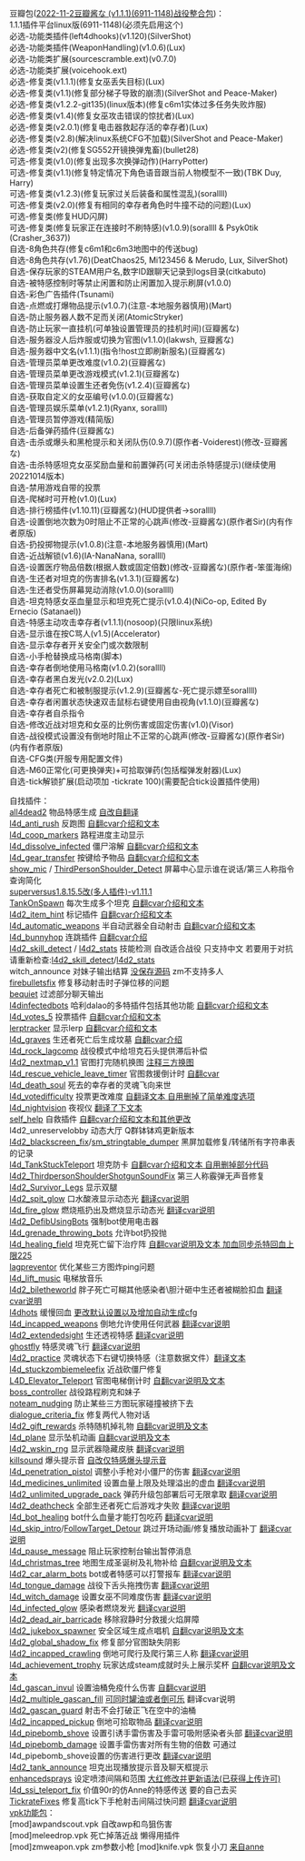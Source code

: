 豆瓣包([2022-11-2豆瓣酱な (v1.1.1)(6911-1148)战役整合包](https://jq.qq.com/?_wv=1027&k=Uwrj0Sxb))：  
1.1.1插件平台linux版(6911-1148)(必须先启用这个)  
必选-功能类插件(left4dhooks)(v1.120)(SilverShot)  
必选-功能类插件(WeaponHandling)(v1.0.6)(Lux)  
必选-功能类扩展(sourcescramble.ext)(v0.7.0)  
必选-功能类扩展(voicehook.ext)  
必选-修复类(v1.1.1)(修复女巫丢失目标)(Lux)  
必选-修复类(v1.1)(修复部分梯子导致的崩溃)(SilverShot and Peace-Maker)  
必选-修复类(v1.2.2-git135)(linux版本)(修复c6m1实体过多任务失败炸服)  
必选-修复类(v1.4)(修复女巫攻击错误的惊扰者)(Lux)  
必选-修复类(v2.0.1)(修复电击器救起存活的幸存者)(Lux)  
必选-修复类(v2.8)(解决linux系统CFG不加载)(SilverShot and Peace-Maker)  
必选-修复类(v2)(修复SG552开镜换弹鬼畜)(bullet28)  
可选-修复类(v1.0)(修复出现多次换弹动作)(HarryPotter)  
可选-修复类(v1.1)(修复特定情况下角色语音跟当前人物模型不一致)(TBK Duy, Harry)  
可选-修复类(v1.2.3)(修复玩家过关后装备和属性混乱)(sorallll)  
可选-修复类(v2.0)(修复有相同的幸存者角色时牛撞不动的问题)(Lux)  
可选-修复类(修复HUD闪屏)  
可选-修复类(修复玩家正在连接时不刷特感)(v1.0.9)(sorallll & Psyk0tik (Crasher_3637))  
自选-8角色共存(修复c6m1和c6m3地图中的传送bug)  
自选-8角色共存(v1.76)(DeatChaos25, Mi123456 & Merudo, Lux, SilverShot)  
自选-保存玩家的STEAM用户名,数字ID跟聊天记录到logs目录(citkabuto)  
自选-被特感控制时等禁止闲置和防止闲置加入提示刷屏(v1.0.0)  
自选-彩色广告插件(Tsunami)  
自选-点燃或打爆物品提示(v1.0.7)(注意-本地服务器慎用)(Mart)  
自选-防止服务器人数不足而关闭(AtomicStryker)  
自选-防止玩家一直挂机(可单独设置管理员的挂机时间)(豆瓣酱な)  
自选-服务器没人后炸服或切换为官图(v1.1.0)(lakwsh, 豆瓣酱な)  
自选-服务器中文名(v1.1.1)(指令!host立即刷新服名)(豆瓣酱な)  
自选-管理员菜单更改难度(v1.0.2)(豆瓣酱な)  
自选-管理员菜单更改游戏模式(v1.2.1)(豆瓣酱な)  
自选-管理员菜单设置生还者免伤(v1.2.4)(豆瓣酱な)  
自选-获取自定义的女巫编号(v1.0.0)(豆瓣酱な)  
自选-管理员娱乐菜单(v1.2.1)(Ryanx, sorallll)  
自选-管理员暂停游戏(精简版)  
自选-后备弹药插件(豆瓣酱な)  
自选-击杀或爆头和黑枪提示和关闭队伤(0.9.7)(原作者-Voiderest)(修改-豆瓣酱な)  
自选-击杀特感坦克女巫奖励血量和前置弹药(可关闭击杀特感提示)(继续使用20221014版本)  
自选-禁用游戏自带的投票  
自选-爬梯时可开枪(v1.0)(Lux)  
自选-排行榜插件(v1.10.11)(豆瓣酱な)(HUD提供者→sorallll)  
自选-设置倒地次数为0时阻止不正常的心跳声(修改-豆瓣酱な)(原作者Sir)(内有作者原版)  
自选-扔投掷物提示(v1.0.8)(注意-本地服务器慎用)(Mart)  
自选-近战解锁(v1.6)(IA-NanaNana, sorallll)  
自选-设置医疗物品倍数(根据人数或固定倍数)(修改-豆瓣酱な)(原作者-笨蛋海绵)  
自选-生还者对坦克的伤害排名(v1.3.1)(豆瓣酱な)  
自选-生还者受伤屏幕晃动消除(v1.0.0)(sorallll)  
自选-坦克特感女巫血量显示和坦克死亡提示(v1.0.4)(NiCo-op, Edited By Ernecio (Satanael))  
自选-特感主动攻击幸存者(v1.1.1)(nosoop)(只限linux系统)  
自选-显示谁在按C骂人(v1.5)(Accelerator)  
自选-显示幸存者开关安全门或次数限制  
自选-小手枪替换成马格南(脚本)  
自选-幸存者倒地使用马格南(v1.0.2)(sorallll)  
自选-幸存者黑白发光(v2.0.2)(Lux)  
自选-幸存者死亡和被制服提示(v1.2.9)(豆瓣酱な-死亡提示嫖至sorallll)  
自选-幸存者闲置状态快速双击鼠标右键使用自由视角(v1.1.0)(豆瓣酱な)  
自选-幸存者自杀指令  
自选-修改近战对坦克和女巫的比例伤害或固定伤害(v1.0)(Visor)  
自选-战役模式设置没有倒地时阻止不正常的心跳声(修改-豆瓣酱な)(原作者Sir)(内有作者原版)  
自选-CFG类(开服专用配置文件)  
自选-M60正常化(可更换弹夹)+可拾取弹药(包括榴弹发射器)(Lux)  
自选-tick解锁扩展(启动项加 -tickrate 100)(需要配合tick设置插件使用)  

自找插件：  
[all4dead2](https://github.com/apples1949/l4dplugins/tree/main/all4dead2) 物品特感生成 [自改自翻译](https://github.com/fbef0102/L4D2-Plugins/tree/master/all4dead2)   
[l4d_anti_rush](https://forums.alliedmods.net/showthread.php?t=322392) 反跑图 [自翻cvar介绍和文本](https://github.com/apples1949/l4dplugins/tree/main/l4d_anti_rush/sourcemod)   
[l4d_coop_markers](https://forums.alliedmods.net/showthread.php?t=321288) 路程进度主动显示  
[l4d_dissolve_infected](https://forums.alliedmods.net/showthread.php?t=306789) 僵尸溶解 [自翻cvar介绍和文本](https://github.com/apples1949/l4dplugins/tree/main/l4d_dissolve_infected)   
[l4d_gear_transfer](https://forums.alliedmods.net/showthread.php?t=137616) 按键给予物品 [自翻cvar介绍和文本](https://github.com/apples1949/l4dplugins/tree/main/l4d_gear_transfer)  
[show_mic](https://github.com/fbef0102/L4D2-Plugins/tree/master/show_mic) / [ThirdPersonShoulder_Detect](https://forums.alliedmods.net/showthread.php?p=2529779) 屏幕中心显示谁在说话/第三人称指令查询简化  
[superversus1.8.15.5改(多人插件)-v1.11.1](https://github.com/umlka/l4d2/tree/main/superversus1.8.15.5-modify)   
[TankOnSpawn](https://forums.alliedmods.net/showthread.php?t=323813) 每次生成多个坦克 [自翻cvar介绍和文本](https://github.com/apples1949/l4dplugins/tree/main/TankOnSpawn)   
[l4d2_item_hint](https://github.com/fbef0102/L4D2-Plugins/tree/master/l4d2_item_hint) 标记插件 [自翻cvar介绍和文本](https://github.com/apples1949/l4dplugins/tree/main/l4d_anti_rush)  
[l4d_automatic_weapons](https://github.com/AldoDiaz01/Left4Dead2_Sourcemod_Plugins/blob/master/left4dead2/addons/sourcemod/scripting/l4d_automatic_weapons.sp) 半自动武器全自动射击 [自翻cvar介绍和文本](https://github.com/apples1949/l4dplugins/blob/main/l4d_automatic_weapons.sp)  
[l4d_bunnyhop](https://forums.alliedmods.net/showthread.php?t=298555) 连跳插件 [自翻cvar介绍](https://github.com/apples1949/l4dplugins/blob/main/l4d_bunnyhop.sp)  
[l4d2_skill_detect](https://github.com/SirPlease/L4D2-Competitive-Rework/blob/master/addons/sourcemod/scripting/l4d2_skill_detect.sp) / [l4d2_stats](https://github.com/SirPlease/L4D2-Competitive-Rework/blob/master/addons/sourcemod/scripting/l4d2_stats.sp) 技能检测 自改适合战役 只支持中文 若要用于对抗请重新检查:[l4d2_skill_detect](https://github.com/apples1949/l4dplugins/blob/main/l4d2_skill_detect.sp)/[l4d2_stats](https://github.com/apples1949/l4dplugins/blob/main/l4d2_stats.sp)    
witch_announce 对妹子输出结算 [没保存源码](https://github.com/apples1949/l4dplugins/blob/main/witch_announce.smx) zm不支持多人   
[firebulletsfix](https://github.com/fbef0102/L4D1_2-Plugins/tree/master/firebulletsfix) 修复移动射击时子弹位移的问题   
[bequiet](https://github.com/fbef0102/L4D1_2-Plugins/blob/master/bequiet/scripting/bequiet.sp) 过滤部分聊天输出   
[l4dinfectedbots](https://github.com/fbef0102/L4D1_2-Plugins/tree/master/l4dinfectedbots) 哈利dalao的多特插件包括其他功能 [自翻cvar介绍和文本](https://github.com/apples1949/l4dplugins/tree/main/l4dinfectedbots)   
[l4d_votes_5](https://github.com/fbef0102/L4D1_2-Plugins/tree/master/l4d_votes_5) 投票插件 [自翻cvar介绍和文本](https://github.com/apples1949/l4dplugins/tree/main/l4d_votes_5)   
[lerptracker](https://github.com/fbef0102/L4D1_2-Plugins/tree/master/lerptracker) 显示lerp [自翻cvar介绍和文本](https://github.com/apples1949/l4dplugins/blob/main/lerptracker.sp)   
[l4d_graves](https://github.com/fbef0102/L4D1_2-Plugins/tree/master/l4d_graves) 生还者死亡后生成坟墓 [自翻cvar介绍](https://github.com/apples1949/l4dplugins/blob/main/l4d_graves.sp)   
[l4d_rock_lagcomp](https://github.com/fbef0102/L4D1_2-Plugins/tree/master/l4d_rock_lagcomp) 战役模式中给坦克石头提供滞后补偿  
[l4d2_nextmap_v1.1](https://forums.alliedmods.net/showthread.php?t=332291) 官图打完随机换图 [注释三方换图](https://github.com/apples1949/l4dplugins/tree/main/l4d2_nextmap_v1.1/sourcemod)  
[l4d_rescue_vehicle_leave_timer](https://github.com/fbef0102/L4D1_2-Plugins/tree/master/l4d_rescue_vehicle_leave_timer) 官图救援倒计时 [自翻cvar](https://github.com/apples1949/l4dplugins/tree/main/l4d_rescue_vehicle_leave_timer)   
[l4d_death_soul](https://github.com/fbef0102/L4D1_2-Plugins/tree/master/l4d_death_soul) 死去的幸存者的灵魂飞向来世   
[l4d_votedifficulty](https://forums.alliedmods.net/showthread.php?t=317257) 投票更改难度 [自翻译文本 自用删掉了简单难度选项](https://github.com/apples1949/l4dplugins/tree/main/l4d_votedifficulty)   
[l4d_nightvision](https://forums.alliedmods.net/showthread.php?p=2666575#post2666575) 夜视仪 [翻译了下文本](https://github.com/apples1949/l4dplugins/blob/main/l4d_nightvision.sp)   
[self_help](https://forums.alliedmods.net/showthread.php?p=2766775#post2766775) 自救插件 [自翻cvar介绍和文本和其他更改](https://github.com/apples1949/l4dplugins/tree/main/self_help)   
l4d2_unreservelobby 动态大厅 Q群钵钵鸡更新版本   
[l4d2_blackscreen_fix](https://forums.alliedmods.net/showthread.php?t=318739)/[sm_stringtable_dumper](https://forums.alliedmods.net/showthread.php?p=2689943) 黑屏加载修复/转储所有字符串表的记录    
[l4d_TankStuckTeleport](https://forums.alliedmods.net/showthread.php?t=314741) 坦克防卡 [自翻cvar介绍和文本 自用删掉部分代码](https://github.com/apples1949/l4dplugins/blob/main/l4d_TankStuckTeleport.sp)    
[l4d2_ThirdpersonShoulderShotgunSoundFix](https://forums.alliedmods.net/showthread.php?t=259986)  第三人称霰弹无声音修复   
[l4d2_Survivor_Legs](https://forums.alliedmods.net/showthread.php?t=299560) 显示双腿   
[l4d2_spit_glow](https://forums.alliedmods.net/showthread.php?t=330835) 口水酸液显示动态光 [翻译cvar说明](https://github.com/apples1949/l4dplugins/blob/main/l4d2_spit_glow.sp)   
[l4d_fire_glow](https://forums.alliedmods.net/showthread.php?t=186617) 燃烧瓶扔出及燃烧显示动态光 [翻译cvar说明](https://github.com/apples1949/l4dplugins/blob/main/l4d_fire_glow.sp)   
[l4d2_DefibUsingBots](https://github.com/apples1949/l4dplugins/blob/main/l4d2_DefibUsingBots.sp) 强制bot使用电击器   
[l4d_grenade_throwing_bots](https://forums.alliedmods.net/showthread.php?t=296150&page=16) 允许bot扔投抛   
[l4d_healing_field](https://forums.alliedmods.net/showthread.php?t=324501) 坦克死亡留下治疗阵 [自翻cvar说明及文本 加血同步杀特回血上限225](https://github.com/apples1949/l4dplugins/blob/main/l4d_healing_field.sp)    
[lagpreventor](https://forums.alliedmods.net/showthread.php?p=2758895) 优化某些三方图炸ping问题   
[l4d_lift_music](https://forums.alliedmods.net/showthread.php?t=157267) 电梯放音乐   
[l4d2_biletheworld](https://github.com/fbef0102/L4D2-Plugins/tree/master/l4d2_biletheworld) 胖子死亡可糊其他感染者\胆汁砸中生还者被糊脸扣血 [翻译cvar说明](https://github.com/apples1949/l4dplugins/blob/main/l4d2_biletheworld.sp)   
[l4dhots](https://github.com/SirPlease/L4D2-Competitive-Rework/blob/master/addons/sourcemod/scripting/l4dhots.sp) 缓慢回血 [更改默认设置以及增加自动生成cfg](https://github.com/apples1949/l4dplugins/blob/main/l4dhots.sp)   
[l4d_incapped_weapons](https://forums.alliedmods.net/showthread.php?t=322859) 倒地允许使用任何武器 [翻译cvar说明](https://github.com/apples1949/l4dplugins/tree/main/l4d_incapped_weapons)   
[l4d2_extendedsight](https://forums.alliedmods.net/showthread.php?p=2666299) 生还透视特感 [翻译cvar说明](https://github.com/apples1949/l4dplugins/tree/main/l4d2_extendedsight)   
[ghostfly](https://forums.alliedmods.net/showthread.php?p=1662857) 特感灵魂飞行 [翻译cvar说明](https://github.com/apples1949/l4dplugins/blob/main/ghostfly.sp)   
[l4d2_practice](https://github.com/devilesk/rl4d2l-plugins/blob/master/l4d2_practice.sp) 灵魂状态下右键切换特感（注意数据文件）[翻译文本](https://github.com/apples1949/l4dplugins/blob/main/l4d2_practice/l4d2_practice.sp)  
[l4d_stuckzombiemeleefix](https://github.com/SirPlease/L4D2-Competitive-Rework/blob/master/addons/sourcemod/scripting/l4d_stuckzombiemeleefix.sp) 近战砍僵尸修复   
[L4D_Elevator_Teleport](https://forums.alliedmods.net/showthread.php?p=2785701) 官图电梯倒计时 [自翻cvar说明及文本](https://github.com/apples1949/l4dplugins/blob/main/L4D_Elevator_Teleport.sp)   
[boss_controller](https://github.com/GlowingTree880/L4D2_LittlePlugins/tree/main/BossController) 战役路程刷克和妹子   
[noteam_nudging](https://github.com/LuxLuma/L4D-small-plugins/blob/master/L4D1-2_noteam_nudging/scripting/noteam_nudging.sp) 防止某些三方图玩家碰撞被挤下去   
[dialogue_criteria_fix](https://forums.alliedmods.net/showthread.php?t=335875) 修复两代人物对话   
[l4d2_gift_rewards](https://forums.alliedmods.net/showthread.php?t=320067) 杀特随机掉礼物 [自翻cvar说明及文本](https://github.com/apples1949/l4dplugins/tree/main/l4d2_gift_rewards)   
[l4d_plane](https://github.com/apples1949/l4dplugins/tree/main/l4d_plane_crash_crash) 显示坠机动画 [自翻cvar说明及文本](https://github.com/apples1949/l4dplugins/tree/main/l4d_plane_crash)  
[l4d2_wskin_rng](https://forums.alliedmods.net/showthread.php?t=327609) 显示武器隐藏皮肤 [翻译cvar说明](https://github.com/apples1949/l4dplugins/blob/main/l4d2_wskin_rng.sp)   
[killsound](https://github.com/GlowingTree880/L4D2_LittlePlugins/blob/main/KillSound/killsound.sp) 爆头提示音 [自改仅特感爆头提示音](https://github.com/apples1949/l4dplugins/blob/main/killsound.sp)   
[l4d_penetration_pistol](https://forums.alliedmods.net/showthread.php?t=337509) 调整小手枪对小僵尸的伤害 [翻译cvar说明](https://github.com/apples1949/l4dplugins/blob/main/l4d_penetration_pistol.sp)   
[l4d_medicines_unlimited](https://forums.alliedmods.net/showthread.php?t=336226) 设置血量上限及处理溢出的虚血 [翻译cvar说明](https://github.com/apples1949/l4dplugins/blob/main/l4d_medicines_unlimited.sp)   
[l4d2_unlimited_upgrade_pack](https://forums.alliedmods.net/showthread.php?t=335601) 弹药升级包部署后可无限拿取 [翻译cvar说明](https://github.com/apples1949/l4dplugins/tree/main/l4d2_unlimited_upgrade_pack)   
[l4d2_deathcheck](https://forums.alliedmods.net/showpost.php?p=2727648&postcount=10) 全部生还者死亡后游戏才失败 [翻译cvar说明](https://github.com/apples1949/l4dplugins/blob/main/l4d2_deathcheck.sp)   
[l4d_bot_healing](https://forums.alliedmods.net/showthread.php?p=2785360) bot什么血量才能打包吃药 [翻译cvar说明](https://github.com/apples1949/l4dplugins/tree/main/l4d_bot_healing)   
[l4d_skip_intro](https://forums.alliedmods.net/showthread.php?p=2686527)/[FollowTarget_Detour](https://forums.alliedmods.net/showthread.php?p=2725811) 跳过开场动画/修复播放动画补丁 [翻译cvar说明](https://github.com/apples1949/l4dplugins/tree/main/l4d_skip_intro)   
[l4d_pause_message](https://forums.alliedmods.net/showthread.php?p=2682882) 阻止玩家控制台输出暂停消息   
[l4d_christmas_tree](https://forums.alliedmods.net/showthread.php?p=2672241) 地图生成圣诞树及礼物补给 [自翻cvar说明及文本](https://github.com/apples1949/l4dplugins/tree/main/l4d_christmas_tree)   
[l4d2_car_alarm_bots](https://forums.alliedmods.net/showthread.php?p=2671546) bot或者特感可以打警报车 [翻译cvar说明](https://github.com/apples1949/l4dplugins/tree/main/l4d2_car_alarm_bots)   
[l4d_tongue_damage](https://forums.alliedmods.net/showthread.php?p=2668589) 战役下舌头拖拽伤害 [翻译cvar说明](https://github.com/apples1949/l4dplugins/blob/main/l4d_tongue_damage.sp)   
[l4d_witch_damage](https://forums.alliedmods.net/showthread.php?p=2667165) 设置女巫不同难度伤害 [翻译cvar说明](https://github.com/apples1949/l4dplugins/blob/main/l4d_witch_damage.sp)   
[l4d_infected_glow](https://forums.alliedmods.net/showthread.php?t=187933) 感染者燃烧发光 [翻译cvar说明](https://github.com/apples1949/l4dplugins/blob/main/l4d_infected_glow.sp)   
[l4d2_dead_air_barricade](https://forums.alliedmods.net/showthread.php?t=187933) 移除寂静时分救援火焰屏障   
[l4d2_jukebox_spawner](https://forums.alliedmods.net/showthread.php?p=1405042) 安全区域生成点唱机 [自翻cvar说明及文本](https://github.com/apples1949/l4dplugins/tree/main/l4d2_jukebox_spawner)   
[l4d2_global_shadow_fix](https://forums.alliedmods.net/showthread.php?p=1404537) 修复部分官图缺失阴影   
[l4d2_incapped_crawling](https://forums.alliedmods.net/showthread.php?p=1291588) 倒地可爬行及爬行第三人称 [翻译cvar说明](https://github.com/apples1949/l4dplugins/tree/main/l4d2_incapped_crawling)   
[l4d_achievement_trophy](https://forums.alliedmods.net/showthread.php?p=1279984) 玩家达成steam成就时头上展示奖杯 [自翻cvar说明及文本](https://github.com/apples1949/l4dplugins/blob/main/l4d_achievement_trophy.sp)   
[l4d_gascan_invul](https://forums.alliedmods.net/showthread.php?t=328100) 设置油桶免疫什么伤害 [自翻cvar说明](https://github.com/apples1949/l4dplugins/blob/main/l4d_gascan_invul.sp)   
[l4d2_multiple_gascan_fill](https://forums.alliedmods.net/showthread.php?t=330351) [可同时罐油或者倒可乐](https://github.com/apples1949/l4dplugins/blob/main/l4d2_multiple_gascan_fill.sp) 翻译cvar说明   
[l4d2_gascan_guard](https://forums.alliedmods.net/showthread.php?p=2762850) 射击不会打破正飞在空中的油桶   
[l4d2_incapped_pickup](https://forums.alliedmods.net/showthread.php?t=320828) 倒地可拾取物品 [翻译cvar说明](https://github.com/apples1949/l4dplugins/tree/main/l4d2_incapped_pickup)   
[l4d_pipebomb_shove](https://forums.alliedmods.net/showthread.php?p=1733534) 设置引诱手雷伤害及手雷可吸附感染者头部 [翻译cvar说明](https://github.com/apples1949/l4dplugins/tree/main/l4d_pipebomb_shove)   
[l4d_pipebomb_damage](https://forums.alliedmods.net/showthread.php?p=2680272) 设置手雷伤害对所有生物的倍数 可通过l4d_pipebomb_shove设置的伤害进行更改 [翻译cvar说明](https://github.com/apples1949/l4dplugins/blob/main/l4d_pipebomb_damage.sp)   
[l4d2_tank_announce](https://github.com/Target5150/MoYu_Server_Stupid_Plugins/tree/master/The%20Last%20Stand/l4d2_tank_announce) 坦克出现播放提示音及聊天框提示   
[enhancedsprays](https://forums.alliedmods.net/showthread.php?p=1998984) 设定喷漆间隔和范围 [大红修改并更新语法(已获得上传许可)](https://github.com/apples1949/l4dplugins/blob/main/enhancedsprays.sp)  
[l4d_ssi_teleport_fix](https://github.com/fbef0102/Game-Private_Plugin/tree/main/l4d_ssi_teleport_fix) 价值90r的仿Anne的特感传送 要的自己去买  
[TickrateFixes](https://github.com/SirPlease/L4D2-Competitive-Rework/blob/master/addons/sourcemod/scripting/TickrateFixes.sp) 修复高tick下手枪射击间隔过快问题 [翻译cvar说明](https://github.com/apples1949/l4dplugins/blob/main/TickrateFixes.sp)  
[vpk功能包](https://github.com/apples1949/l4dplugins/tree/main/vpk)：    
[mod]awpandscout.vpk 自改awp和鸟狙伤害  
[mod]meleedrop.vpk 死亡掉落近战 懒得用插件  
[mod]zmweapon.vpk zm参数小枪 
[mod]knife.vpk 恢复小刀 [来自anne](https://github.com/Caibiii/AnneServer/blob/main/left4dead2/addons/knife.vpk)   
